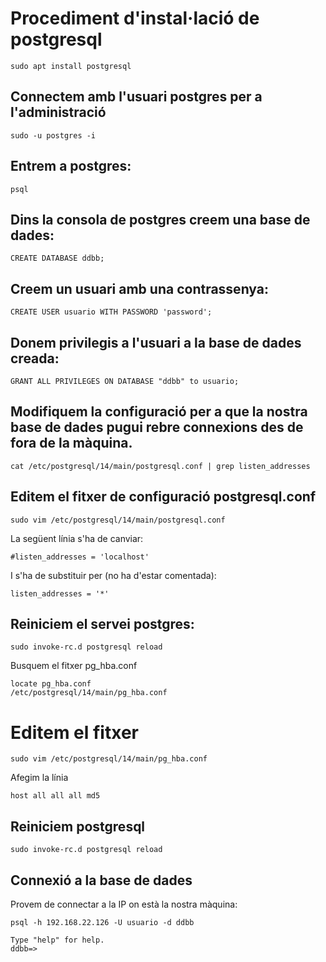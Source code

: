 # Procediment d'instal·lació de postgresql

```console
sudo apt install postgresql
```

## Connectem amb l'usuari postgres per a l'administració

```console
sudo -u postgres -i
```

## Entrem a postgres:

```console
psql
```

## Dins la consola de postgres creem una base de dades:

```console
CREATE DATABASE ddbb;
```

## Creem un usuari amb una contrassenya:

```console
CREATE USER usuario WITH PASSWORD 'password';
```

## Donem privilegis a l'usuari a la base de dades creada:

```console
GRANT ALL PRIVILEGES ON DATABASE "ddbb" to usuario;
```

## Modifiquem la configuració per a que la nostra base de dades pugui rebre connexions des de fora de la màquina.

```console
cat /etc/postgresql/14/main/postgresql.conf | grep listen_addresses
```

## Editem el fitxer de configuració postgresql.conf

```console
sudo vim /etc/postgresql/14/main/postgresql.conf
```

La següent línia s'ha de canviar:

```console
#listen_addresses = 'localhost'		
```

I s'ha de substituir per (no ha d'estar comentada):

```console
listen_addresses = '*'
```

## Reiniciem el servei postgres:
```console
sudo invoke-rc.d postgresql reload
```

Busquem el fitxer pg_hba.conf
```console
locate pg_hba.conf
/etc/postgresql/14/main/pg_hba.conf
```

# Editem el fitxer
```console
sudo vim /etc/postgresql/14/main/pg_hba.conf
```

Afegim la línia

```console
host all all all md5
```

## Reiniciem postgresql
```console
sudo invoke-rc.d postgresql reload
```

## Connexió a la base de dades
Provem de connectar a la IP on està la nostra màquina:
```console
psql -h 192.168.22.126 -U usuario -d ddbb

Type "help" for help.
ddbb=>
```
